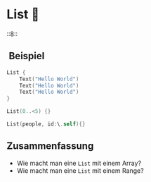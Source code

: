 # List 🧩
::8::

##  Beispiel
```swift
List {
    Text("Hello World")
    Text("Hello World")
    Text("Hello World")
}
```

```swift
List(0..<5) {}

List(people, id:\.self){}
```

## Zusammenfassung
- Wie macht man eine `List` mit einem Array?
- Wie macht man eine `List` mit einem Range?